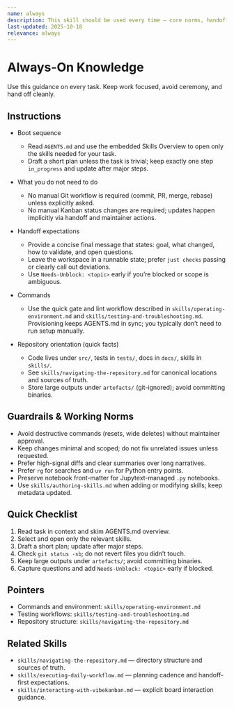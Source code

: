 ```yaml
---
name: always
description: This skill should be used every time — core norms, handoff, minimal commands, and how to orient in this repo.
last-updated: 2025-10-18
relevance: always
---
```


# Always-On Knowledge

Use this guidance on every task. Keep work focused, avoid ceremony, and hand off cleanly.

## Instructions

- Boot sequence
  - Read `AGENTS.md` and use the embedded Skills Overview to open only the skills needed for your task.
  - Draft a short plan unless the task is trivial; keep exactly one step `in_progress` and update after major steps.

- What you do not need to do
  - No manual Git workflow is required (commit, PR, merge, rebase) unless explicitly asked.
  - No manual Kanban status changes are required; updates happen implicitly via handoff and maintainer actions.

- Handoff expectations
  - Provide a concise final message that states: goal, what changed, how to validate, and open questions.
  - Leave the workspace in a runnable state; prefer `just checks` passing or clearly call out deviations.
  - Use `Needs-Unblock: <topic>` early if you’re blocked or scope is ambiguous.

- Commands
  - Use the quick gate and lint workflow described in `skills/operating-environment.md` and `skills/testing-and-troubleshooting.md`. Provisioning keeps AGENTS.md in sync; you typically don’t need to run setup manually.

- Repository orientation (quick facts)
  - Code lives under `src/`, tests in `tests/`, docs in `docs/`, skills in `skills/`.
  - See `skills/navigating-the-repository.md` for canonical locations and sources of truth.
  - Store large outputs under `artefacts/` (git-ignored); avoid committing binaries.

## Guardrails & Working Norms

- Avoid destructive commands (resets, wide deletes) without maintainer approval.
- Keep changes minimal and scoped; do not fix unrelated issues unless requested.
- Prefer high-signal diffs and clear summaries over long narratives.
- Prefer `rg` for searches and `uv run` for Python entry points.
- Preserve notebook front-matter for Jupytext-managed `.py` notebooks.
- Use `skills/authoring-skills.md` when adding or modifying skills; keep metadata updated.

## Quick Checklist

1. Read task in context and skim AGENTS.md overview.
2. Select and open only the relevant skills.
3. Draft a short plan; update after major steps.
4. Check `git status -sb`; do not revert files you didn’t touch.
5. Keep large outputs under `artefacts/`; avoid committing binaries.
6. Capture questions and add `Needs-Unblock: <topic>` early if blocked.

## Pointers

- Commands and environment: `skills/operating-environment.md`
- Testing workflows: `skills/testing-and-troubleshooting.md`
- Repository structure: `skills/navigating-the-repository.md`

## Related Skills

 - `skills/navigating-the-repository.md` — directory structure and sources of truth.
- `skills/executing-daily-workflow.md` — planning cadence and handoff-first expectations.
- `skills/interacting-with-vibekanban.md` — explicit board interaction guidance.
